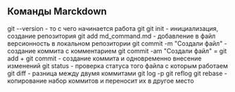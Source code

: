 ## Команды Marckdown
git --version - то с чего начинается работа git
git init - инициализация, создание репозитория
git add md_command.md - добавление в файл версионность в локальном репозитории
git commit -m "Создали файл" - создание коммита с комментарием
git commit -am "Создали файл" = git add + git commit - создание коммита и одновременно внесение изменений
git status - проверка статуса того файла с которым работаем
git diff - разница между двумя коммитами
git log -p
git reflog
git rebase - копирование набор коммитов и переносит их в другое место
